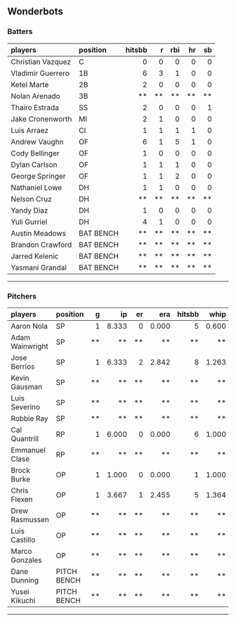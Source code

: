 ## Wonderbots

### Batters

 
|players           |position  | hitsbb|  r| rbi| hr| sb| 
|:-----------------|:---------|------:|--:|---:|--:|--:| 
|Christian Vazquez |C         |      0|  0|   0|  0|  0| 
|Vladimir Guerrero |1B        |      6|  3|   1|  0|  0| 
|Ketel Marte       |2B        |      2|  0|   0|  0|  0| 
|Nolan Arenado     |3B        |     **| **|  **| **| **| 
|Thairo Estrada    |SS        |      2|  0|   0|  0|  1| 
|Jake Cronenworth  |MI        |      2|  1|   0|  0|  0| 
|Luis Arraez       |CI        |      1|  1|   1|  1|  0| 
|Andrew Vaughn     |OF        |      6|  1|   5|  1|  0| 
|Cody Bellinger    |OF        |      1|  0|   0|  0|  0| 
|Dylan Carlson     |OF        |      1|  1|   1|  0|  0| 
|George Springer   |OF        |      1|  1|   2|  0|  0| 
|Nathaniel Lowe    |DH        |      1|  1|   0|  0|  0| 
|Nelson Cruz       |DH        |     **| **|  **| **| **| 
|Yandy Diaz        |DH        |      1|  0|   0|  0|  0| 
|Yuli Gurriel      |DH        |      4|  1|   0|  0|  0| 
|Austin Meadows    |BAT BENCH |     **| **|  **| **| **| 
|Brandon Crawford  |BAT BENCH |     **| **|  **| **| **| 
|Jarred Kelenic    |BAT BENCH |     **| **|  **| **| **| 
|Yasmani Grandal   |BAT BENCH |     **| **|  **| **| **| 


* * *

### Pitchers

 
|players         |position    |  g|    ip| er|   era| hitsbb|  whip| so|  w| sv| 
|:---------------|:-----------|--:|-----:|--:|-----:|------:|-----:|--:|--:|--:| 
|Aaron Nola      |SP          |  1| 8.333|  0| 0.000|      5| 0.600| 10|  1|  0| 
|Adam Wainwright |SP          | **|    **| **|    **|     **|    **| **| **| **| 
|Jose Berrios    |SP          |  1| 6.333|  2| 2.842|      8| 1.263|  7|  0|  0| 
|Kevin Gausman   |SP          | **|    **| **|    **|     **|    **| **| **| **| 
|Luis Severino   |SP          | **|    **| **|    **|     **|    **| **| **| **| 
|Robbie Ray      |SP          | **|    **| **|    **|     **|    **| **| **| **| 
|Cal Quantrill   |RP          |  1| 6.000|  0| 0.000|      6| 1.000|  5|  1|  0| 
|Emmanuel Clase  |RP          | **|    **| **|    **|     **|    **| **| **| **| 
|Brock Burke     |OP          |  1| 1.000|  0| 0.000|      1| 1.000|  1|  0|  0| 
|Chris Flexen    |OP          |  1| 3.667|  1| 2.455|      5| 1.364|  3|  0|  0| 
|Drew Rasmussen  |OP          | **|    **| **|    **|     **|    **| **| **| **| 
|Luis Castillo   |OP          | **|    **| **|    **|     **|    **| **| **| **| 
|Marco Gonzales  |OP          | **|    **| **|    **|     **|    **| **| **| **| 
|Dane Dunning    |PITCH BENCH | **|    **| **|    **|     **|    **| **| **| **| 
|Yusei Kikuchi   |PITCH BENCH | **|    **| **|    **|     **|    **| **| **| **| 


* * *


